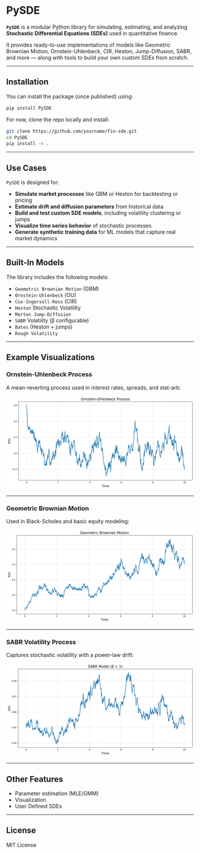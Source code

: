 # PySDE

**`PySDE`** is a modular Python library for simulating, estimating, and analyzing **Stochastic Differential Equations (SDEs)** used in quantitative finance.

It provides ready-to-use implementations of models like Geometric Brownian Motion, Ornstein-Uhlenbeck, CIR, Heston, Jump-Diffusion, SABR, and more — along with tools to build your own custom SDEs from scratch.

---

## Installation

You can install the package (once published) using:

```bash
pip install PySDE
```

For now, clone the repo locally and install:

```bash
git clone https://github.com/yourname/fin-sde.git
cd PySDE
pip install -e .
```

---

## Use Cases

`PySDE` is designed for:

- **Simulate market processes** like GBM or Heston for backtesting or pricing
- **Estimate drift and diffusion parameters** from historical data
- **Build and test custom SDE models**, including volatility clustering or jumps
- **Visualize time series behavior** of stochastic processes
- **Generate synthetic training data** for ML models that capture real market dynamics

---

## Built-In Models

The library includes the following models:

- `Geometric Brownian Motion` (GBM)
- `Ornstein-Uhlenbeck` (OU)
- `Cox-Ingersoll-Ross` (CIR)
- `Heston` Stochastic Volatility
- `Merton Jump-Diffusion`
- `SABR` Volatility (β configurable)
- `Bates` (Heston + jumps)
- `Rough Volatility`

---

## Example Visualizations

### Ornstein-Uhlenbeck Process  
A mean-reverting process used in interest rates, spreads, and stat-arb:

![OU Process](resources/OU.png)

---

### Geometric Brownian Motion  
Used in Black-Scholes and basic equity modeling:

![GBM](resources/GBM.png)

---

### SABR Volatility Process  
Captures stochastic volatility with a power-law drift:

![SABR](resources/SABR.png)

---

## Other Features

- Parameter estimation (MLE/GMM)
- Visualization
- User Defined SDEs

---

## License

MIT License

